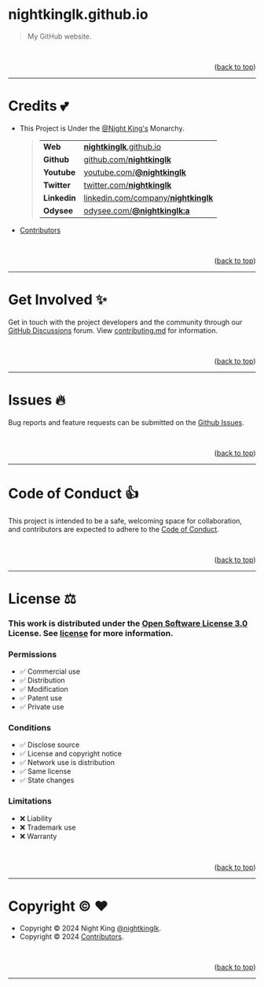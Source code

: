 <a name="readme-top"></a>

# nightkinglk.github.io

> My GitHub website.

<br>
<p align="right">(<a href="#readme-top">back to top</a>)</p>

---

# Credits :two_hearts:

- This Project is Under the [@Night King's](https://github.com/nightkinglk) Monarchy.

  > |              |                                                                                      |
  > | ------------ | ------------------------------------------------------------------------------------ |
  > | **Web**      | [**nightkinglk**.github.io](https://nightkinglk.github.io)                           |
  > | **Github**   | [github.com/**nightkinglk**](https://github.com/nightkinglk)                         |
  > | **Youtube**  | [youtube.com/**@nightkinglk**](https://www.youtube.com/@nightkinglk)                 |
  > | **Twitter**  | [twitter.com/**nightkinglk**](https://twitter.com/nightkinglk)                       |
  > | **Linkedin** | [linkedin.com/company/**nightkinglk**](https://www.linkedin.com/company/nightkinglk) |
  > | **Odysee**   | [odysee.com/**@nightkinglk:a**](https://odysee.com/@nightkinglk:a)                   |

- [Contributors](/../../graphs/contributors)

<br>
<p align="right">(<a href="#readme-top">back to top</a>)</p>

---

# Get Involved :sparkles:

Get in touch with the project developers and the community through our [GitHub Discussions](/../../discussions) forum. View [contributing.md](/contributing.md) for information.

<br>
<p align="right">(<a href="#readme-top">back to top</a>)</p>

---

# Issues :fire:

Bug reports and feature requests can be submitted on the [Github Issues](/../../issues).

<br>
<p align="right">(<a href="#readme-top">back to top</a>)</p>

---

# Code of Conduct :thumbsup:

This project is intended to be a safe, welcoming space for collaboration, and contributors are expected to adhere to the [Code of Conduct](/code_of_conduct.md).

<br>
<p align="right">(<a href="#readme-top">back to top</a>)</p>

---

# License :balance_scale:

### This work is distributed under the [Open Software License 3.0](https://choosealicense.com/licenses/osl-3.0/) License. See [license](/license.md) for more information.

### Permissions

- :white_check_mark: Commercial use
- :white_check_mark: Distribution
- :white_check_mark: Modification
- :white_check_mark: Patent use
- :white_check_mark: Private use

### Conditions

- :white_check_mark: Disclose source
- :white_check_mark: License and copyright notice
- :white_check_mark: Network use is distribution
- :white_check_mark: Same license
- :white_check_mark: State changes

### Limitations

- :x: Liability
- :x: Trademark use
- :x: Warranty

<br>
<p align="right">(<a href="#readme-top">back to top</a>)</p>

---

# Copyright :copyright: :heart:

- Copyright © 2024 Night King [@nightkinglk](https://github.com/nightkinglk).
- Copyright © 2024 [Contributors](/../../graphs/contributors).

<br>
<p align="right">(<a href="#readme-top">back to top</a>)</p>

---
